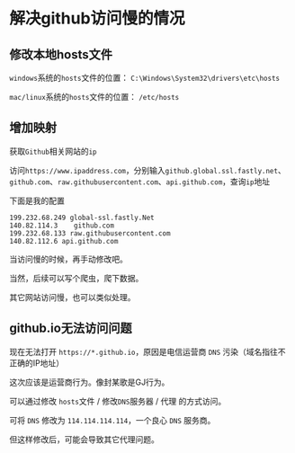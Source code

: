 # 解决github访问慢的情况

## 修改本地hosts文件

`windows`系统的`hosts`文件的位置：
`C:\Windows\System32\drivers\etc\hosts`

`mac/linux`系统的`hosts`文件的位置：
`/etc/hosts`


## 增加映射

获取`Github`相关网站的`ip`

访问`https://www.ipaddress.com`，分别输入`github.global.ssl.fastly.net`、`github.com`、`raw.githubusercontent.com`、`api.github.com`，查询`ip`地址

下面是我的配置

```
199.232.68.249 global-ssl.fastly.Net
140.82.114.3    github.com
199.232.68.133 raw.githubusercontent.com
140.82.112.6 api.github.com
```

当访问慢的时候，再手动修改吧。

当然，后续可以写个爬虫，爬下数据。

其它网站访问慢，也可以类似处理。

## github.io无法访问问题

现在无法打开 `https://*.github.io`，原因是电信运营商 `DNS` 污染（域名指往不正确的IP地址）

这次应该是运营商行为。像封某歌是GJ行为。

可以通过修改 `hosts`文件 / 修改`DNS`服务器 / 代理 的方式访问。

可将 `DNS` 修改为 `114.114.114.114`，一个良心 `DNS` 服务商。

但这样修改后，可能会导致其它代理问题。